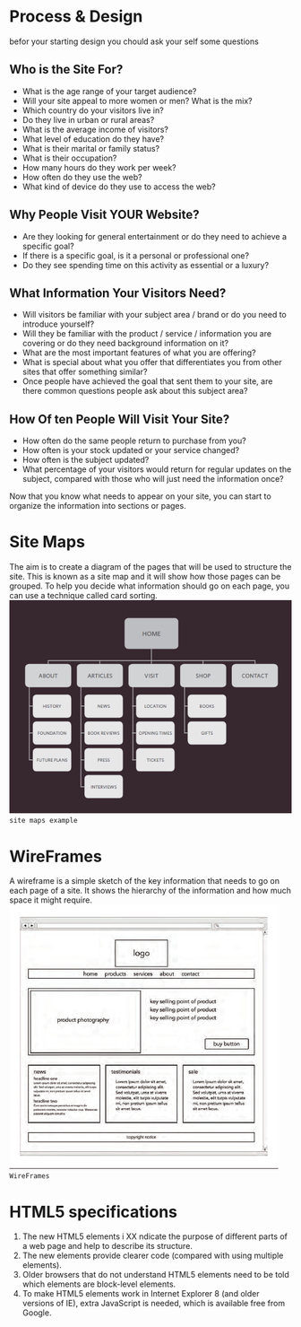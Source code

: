# Process & Design
befor your starting design you chould ask your self some questions
## Who is the Site For?
* What is the age range of your target audience?
* Will your site appeal to more women or men? What is the mix?
* Which country do your visitors live in?
* Do they live in urban or rural areas?
* What is the average income of visitors?
* What level of education do they have?
* What is their marital or family status?
* What is their occupation?
* How many hours do they work per week?
* How often do they use the web?
* What kind of device do they use to access the web?
## Why People Visit YOUR Website?
* Are they looking for general entertainment or do they need to achieve a specific goal?
* If there is a specific goal, is it a personal or professional one?
* Do they see spending time on this activity as essential or a luxury?
## What Information Your Visitors Need?
* Will visitors be familiar with your subject area / brand or do you need to introduce yourself?
* Will they be familiar with the product / service / information you are covering or do they need background information on it?
* What are the most important features of what you are offering?
* What is special about what you offer that differentiates you from other sites that offer something similar?
* Once people have achieved the goal that sent them to your site, are there common questions people ask about this subject area?
## How Of ten People Will Visit Your Site?
* How often do the same people return to purchase from you?
* How often is your stock updated or your service changed?
* How often is the subject updated?
* What percentage of your visitors would return for regular updates on the subject, compared with those who will just need the information once?

Now that you know what needs to appear on your site, you can start to organize the information into sections or pages.
# Site Maps
The aim is to create a diagram of the pages that will be used to structure the site. This is known as a site map and it will show how those pages can be grouped.
To help you decide what information should go on each page, you can use a technique called card sorting.
![Site maps](4.PNG)
` site maps example `
# WireFrames
A wireframe is a simple sketch of the key
information that needs to go on each page of a
site. It shows the hierarchy of the information
and how much space it might require.
![WireFrames](5.PNG)
` WireFrames `
# HTML5 specifications 
1. The new HTML5 elements i XX ndicate the purpose of different parts of a web page and help to describe its structure.
2. The new elements provide clearer code (compared
with using multiple <div> elements).
3.  Older browsers that do not understand HTML5
elements need to be told which elements are
block-level elements.
4. To make HTML5 elements work in Internet Explorer 8
(and older versions of IE), extra JavaScript is needed,
which is available free from Google.
